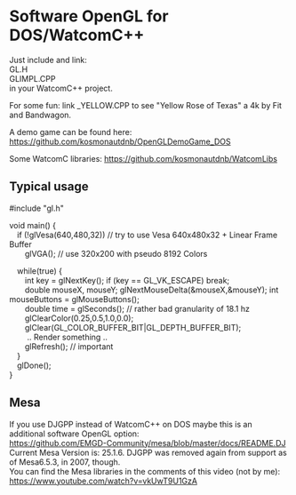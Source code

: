 # Software OpenGL for DOS/WatcomC++

Just include and link:  
  GL.H  
  GLIMPL.CPP  
in your WatcomC++ project.  

For some fun: link _YELLOW.CPP to see "Yellow Rose of Texas" a 4k by Fit and Bandwagon.  

A demo game can be found here: https://github.com/kosmonautdnb/OpenGLDemoGame_DOS  

Some WatcomC libraries: https://github.com/kosmonautdnb/WatcomLibs

## Typical usage
#include "gl.h"  

void main() {  
&emsp;if (!glVesa(640,480,32))  // try to use Vesa 640x480x32 + Linear Frame Buffer  
&emsp;&emsp;glVGA(); // use 320x200 with pseudo 8192 Colors  

&emsp;while(true) {  
&emsp;&emsp;int key = glNextKey(); if (key == GL_VK_ESCAPE) break;  
&emsp;&emsp;double mouseX, mouseY; glNextMouseDelta(&mouseX,&mouseY); int mouseButtons = glMouseButtons();  
&emsp;&emsp;double time = glSeconds(); // rather bad granularity of 18.1 hz  
&emsp;&emsp;glClearColor(0.25,0.5,1.0,0.0);  
&emsp;&emsp;glClear(GL_COLOR_BUFFER_BIT|GL_DEPTH_BUFFER_BIT);  
&emsp;&emsp; .. Render something ..  
&emsp;&emsp;glRefresh(); // important  
&emsp;}  
&emsp;glDone();  
}

## Mesa
If you use DJGPP instead of WatcomC++ on DOS maybe this is an additional software OpenGL option:  
https://github.com/EMGD-Community/mesa/blob/master/docs/README.DJ  
Current Mesa Version is: 25.1.6. DJGPP was removed again from support as of Mesa6.5.3, in 2007, though.  
You can find the Mesa libraries in the comments of this video (not by me):  
https://www.youtube.com/watch?v=vkUwT9U1GzA
